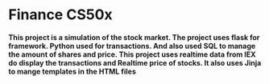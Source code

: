 # Finance CS50x 
#### This project is a simulation of the stock market. The project uses flask for framework. Python used for transactions. And also used SQL to manage the amount of shares and price. This project uses realtime data from IEX do display the transactions and Realtime price of stocks. It also uses Jinja to mange templates in the HTML files
